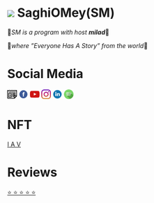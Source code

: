 # [<img src="/assets/SM.ico" width="95" />](https://saghiomey.netlify.app/) SaghiOMey(SM)

💎*SM is a program with host **milad***💎

💫*where ”Everyone Has A Story” from the world*💫

# Social  Media

[<img src="/assets/google-news-svgrepo-com.svg" width="22" />](https://news.google.com/s/CBIw6YXAwrEB?sceid=US:en&sceid=US:en&r=0&oc=1) 
[<img src="/assets/facebook-svgrepo-com.svg" width="22" />](https://www.facebook.com/profile.php?id=100089930657614)
[<img src="/assets/youtube-color-svgrepo-com.svg" width="22" />](https://www.youtube.com/channel/UCCsIc3DO4eWMO2TlyRxxQSQ)
[<img src="/assets/instagram-svgrepo-com.svg" width="22" />](https://www.instagram.com/saghi.o.mey/)
[<img src="/assets/linkedin-1-svgrepo-com.svg" width="22" />](https://www.linkedin.com/company/saghiomey/)
[<img src="/assets/spotify-svgrepo-com.svg" width="22" />](https://open.spotify.com/show/6ObUzf2m0OtJNyVvNvwIVp)

# NFT

[I A V](https://saghiomey.netlify.app/NFT)

# Reviews

[⭐ ⭐ ⭐ ⭐ ⭐](https://saghiomey.netlify.app/Reviews)




